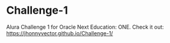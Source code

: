 # Challenge-1
Alura Challenge 1 for Oracle Next Education: ONE. 
Check it out: https://jhonnyvector.github.io/Challenge-1/
